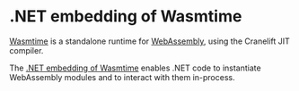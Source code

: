# .NET embedding of Wasmtime

[Wasmtime](https://github.com/bytecodealliance/wasmtime) is a standalone runtime for [WebAssembly](https://webassembly.org/), using the Cranelift JIT compiler.

The [.NET embedding of Wasmtime](https://github.com/bytecodealliance/wasmtime-dotnet) enables .NET code to instantiate WebAssembly modules and to interact with them in-process.
